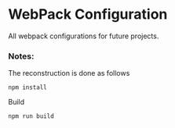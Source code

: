 # WebPack Configuration

All webpack configurations for future projects.

### Notes:

The reconstruction is done as follows

```
npm install
```

Build

```
npm run build
```
